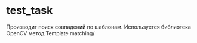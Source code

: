 # test_task
Производит поиск совпадений по шаблонам. Используется библиотека OpenCV метод Template matching/
